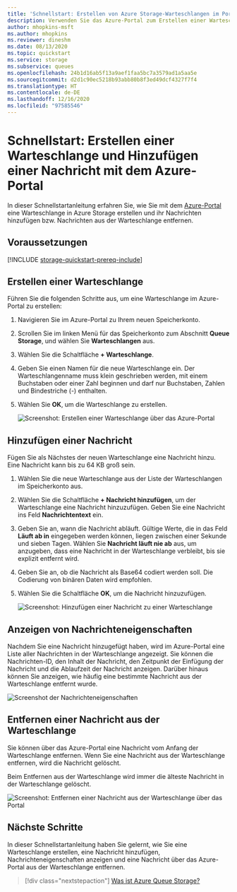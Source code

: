 ```yaml
---
title: 'Schnellstart: Erstellen von Azure Storage-Warteschlangen im Portal'
description: Verwenden Sie das Azure-Portal zum Erstellen einer Warteschlange. Verwenden Sie anschließend das Azure-Portal, um eine Nachricht hinzuzufügen, die Eigenschaften der Nachricht anzuzeigen und die Nachricht aus der Warteschlange zu entfernen.
author: mhopkins-msft
ms.author: mhopkins
ms.reviewer: dineshm
ms.date: 08/13/2020
ms.topic: quickstart
ms.service: storage
ms.subservice: queues
ms.openlocfilehash: 24b1d16ab5f13a9aef1faa5bc7a3579ad1a5aa5e
ms.sourcegitcommit: d2d1c90ec5218b93abb80b8f3ed49dcf4327f7f4
ms.translationtype: HT
ms.contentlocale: de-DE
ms.lasthandoff: 12/16/2020
ms.locfileid: "97585546"
---
```

# <a name="quickstart-create-a-queue-and-add-a-message-with-the-azure-portal"></a>Schnellstart: Erstellen einer Warteschlange und Hinzufügen einer Nachricht mit dem Azure-Portal

In dieser Schnellstartanleitung erfahren Sie, wie Sie mit dem [Azure-Portal](https://portal.azure.com/) eine Warteschlange in Azure Storage erstellen und ihr Nachrichten hinzufügen bzw. Nachrichten aus der Warteschlange entfernen.

## <a name="prerequisites"></a>Voraussetzungen

[!INCLUDE [storage-quickstart-prereq-include](../../../includes/storage-quickstart-prereq-include.md)]

## <a name="create-a-queue"></a>Erstellen einer Warteschlange

Führen Sie die folgenden Schritte aus, um eine Warteschlange im Azure-Portal zu erstellen:

1. Navigieren Sie im Azure-Portal zu Ihrem neuen Speicherkonto.
2. Scrollen Sie im linken Menü für das Speicherkonto zum Abschnitt **Queue Storage**, und wählen Sie **Warteschlangen** aus.
3. Wählen Sie die Schaltfläche **+ Warteschlange**.
4. Geben Sie einen Namen für die neue Warteschlange ein. Der Warteschlangenname muss klein geschrieben werden, mit einem Buchstaben oder einer Zahl beginnen und darf nur Buchstaben, Zahlen und Bindestriche (-) enthalten.
6. Wählen Sie **OK**, um die Warteschlange zu erstellen.

    ![Screenshot: Erstellen einer Warteschlange über das Azure-Portal](media/storage-quickstart-queues-portal/create-queue.png)

## <a name="add-a-message"></a>Hinzufügen einer Nachricht

Fügen Sie als Nächstes der neuen Warteschlange eine Nachricht hinzu. Eine Nachricht kann bis zu 64 KB groß sein.

1. Wählen Sie die neue Warteschlange aus der Liste der Warteschlangen im Speicherkonto aus.
1. Wählen Sie die Schaltfläche **+ Nachricht hinzufügen**, um der Warteschlange eine Nachricht hinzuzufügen. Geben Sie eine Nachricht ins Feld **Nachrichtentext** ein.
1. Geben Sie an, wann die Nachricht abläuft. Gültige Werte, die in das Feld **Läuft ab in** eingegeben werden können, liegen zwischen einer Sekunde und sieben Tagen. Wählen Sie **Nachricht läuft nie ab** aus, um anzugeben, dass eine Nachricht in der Warteschlange verbleibt, bis sie explizit entfernt wird.
1. Geben Sie an, ob die Nachricht als Base64 codiert werden soll. Die Codierung von binären Daten wird empfohlen.
1. Wählen Sie die Schaltfläche **OK**, um die Nachricht hinzuzufügen.

    ![Screenshot: Hinzufügen einer Nachricht zu einer Warteschlange](media/storage-quickstart-queues-portal/add-message.png)

## <a name="view-message-properties"></a>Anzeigen von Nachrichteneigenschaften

Nachdem Sie eine Nachricht hinzugefügt haben, wird im Azure-Portal eine Liste aller Nachrichten in der Warteschlange angezeigt. Sie können die Nachrichten-ID, den Inhalt der Nachricht, den Zeitpunkt der Einfügung der Nachricht und die Ablaufzeit der Nachricht anzeigen. Darüber hinaus können Sie anzeigen, wie häufig eine bestimmte Nachricht aus der Warteschlange entfernt wurde.

![Screenshot der Nachrichteneigenschaften](media/storage-quickstart-queues-portal/view-message-properties.png)

## <a name="dequeue-a-message"></a>Entfernen einer Nachricht aus der Warteschlange

Sie können über das Azure-Portal eine Nachricht vom Anfang der Warteschlange entfernen. Wenn Sie eine Nachricht aus der Warteschlange entfernen, wird die Nachricht gelöscht.

Beim Entfernen aus der Warteschlange wird immer die älteste Nachricht in der Warteschlange gelöscht.

![Screenshot: Entfernen einer Nachricht aus der Warteschlange über das Portal](media/storage-quickstart-queues-portal/dequeue-message.png)

## <a name="next-steps"></a>Nächste Schritte

In dieser Schnellstartanleitung haben Sie gelernt, wie Sie eine Warteschlange erstellen, eine Nachricht hinzufügen, Nachrichteneigenschaften anzeigen und eine Nachricht über das Azure-Portal aus der Warteschlange entfernen.

> [!div class="nextstepaction"]
> [Was ist Azure Queue Storage?](storage-queues-introduction.md)
